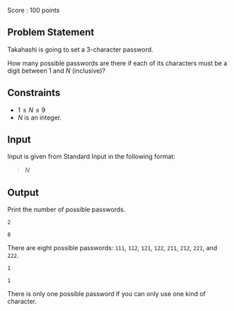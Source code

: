 Score : $100$ points

## Problem Statement

Takahashi is going to set a $3$-character password.

How many possible passwords are there if each of its characters must be a digit between $1$ and $N$ (inclusive)?

## Constraints

- $1 \leq N \leq 9$
- $N$ is an integer.

## Input

Input is given from Standard Input in the following format:

> $N$

## Output

Print the number of possible passwords.

```input1
2
```

```output1
8
```

There are eight possible passwords: `111`, `112`, `121`, `122`, `211`, `212`, `221`, and `222`.

```input2
1
```

```output2
1
```

There is only one possible password if you can only use one kind of character.